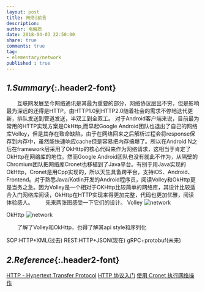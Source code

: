 ```yaml
---
layout: post
title: 网络|前言
description: 
author: 电解质
date: 2018-04-03 22:50:00
share: true
comments: true
tag: 
- elementary/network
published : true
---
```

<!-- * TOC
{:toc} -->
## *1.Summary*{:.header2-font}
&emsp;&emsp;互联网发展至今网络通讯是其最为重要的部分，网络协议层出不穷，但是影响最为深远的还得是HTTP。由HTTP1.0到HTTP2.0随着社会的需求不停地迭代更新，排队发送到管道发送，半双工到全双工。
对于Android客户端来说，目前最为常用的HTTP实现方案是OkHttp,而早起Google Android团队也退出了自己的网络库Volley，但是其存在致命缺陷，由于在网络回来之后解析过程会将response保存到内存中，虽然能快速响应cache但是容易把内存搞爆了。所以在Android N之后在framework层采用了OkHttp的核心代码来作为网络请求，这相当于肯定了OkHttp在网络库的地位。然而Google Android团队也没有就此不作为，从隔壁的Chromium团队把网络库Cronet也移植到了Java平台。有别于用Java实现的OkHttp，Cronet是用Cpp实现的，所以天生具备跨平台，支持iOS、Android、Frontend。对于熟悉Java/Kotlin开发的Android程序员，阅读Volley和OkHttp更是当务之急。因为Volley是一个相对于OKHttp比较简单的网络库，其设计比较适合入门网络库阅读，OkHttp在HTTP实现来得更加完整，代码也更加优雅，阅读体验感人。
&emsp;&emsp;先来两张图感受一下它们的设计。
Volley
![network]({{site.baseurl}}/asset/network/Volley.jpg)

OkHttp
![network]({{site.baseurl}}/asset/network/OkHttp.jpg)

&emsp;&emsp;了解了Volley和OkHttp，也得了解其api style和序列化

SOP:HTTP+XML(过去)
REST:HTTP+JSON(现在)
gRPC+protobuf(未来) ​​​​

## *2.Reference*{:.header2-font}

[HTTP - Hypertext Transfer Protocol](https://www.w3.org/Protocols/)
[HTTP 协议入门](https://www.ruanyifeng.com/blog/2016/08/http.html)
[使用 Cronet 执行网络操作](https://developer.android.com/guide/topics/connectivity/cronet)
